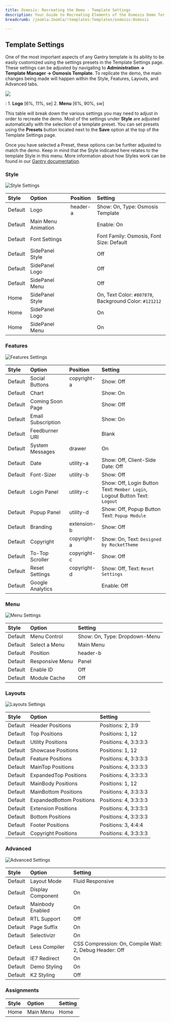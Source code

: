 ```yaml
---
title: Osmosis: Recreating the Demo - Template Settings
description: Your Guide to Recreating Elements of the Osmosis Demo for Joomla
breadcrumb: /joomla:Joomla/!templates:Templates/osmosis:Osmosis

---
```


Template Settings
-----
One of the most important aspects of any Gantry template is its ability to be easily customized using the settings presets in the Template Settings page. These settings can be adjusted by navigating to **Administration -> Template Manager -> Osmosis Template**. To replicate the demo, the main changes being made will happen within the Style, Features, Layouts, and Advanced tabs.

![][Osmosis2]

:   1. **Logo**  [6%, 11%, se]
    2. **Menu**  [6%, 90%, sw]

This table will break down the various settings you may need to adjust in order to recreate the demo. Most of the settings under **Style** are adjusted automatically with the selection of a template preset. You can set presets using the **Presets** button located next to the **Save** option at the top of the Template Settings page.

Once you have selected a Preset, these options can be further adjusted to match the demo. Keep in mind that the Style indicated here relates to the template Style in this menu. More information about how Styles work can be found in our [Gantry documentation][gantrydocs].

### Style

![Style Settings][style]

| Style       | Option              | Position    | Setting                                                |
| :---------- | :----------         | :---------- | :----------                                            |
| Default     | Logo                | header-a    | Show: On, Type: Osmosis Template                       |
| Default     | Main Menu Animation |             | Enable: On                                             |
| Default     | Font Settings       |             | Font Family: Osmosis, Font Size: Default               |
| Default     | SidePanel Style     |             | Off                                                    |
| Default     | SidePanel Logo      |             | Off                                                    |
| Default     | SidePanel Menu      |             | Off                                                    |
| Home        | SidePanel Style     |             | On, Text Color: `#807878`, Background Color: `#121212` |
| Home        | SidePanel Logo      |             | On                                                     |
| Home        | SidePanel Menu      |             | On                                                     |

### Features

![Features Settings][features]

|  Style  |       Option       |   Position  |                                  Setting                                   |
| :------ | :----------------- | :---------- | :------------------------------------------------------------------------- |
| Default | Social Buttons     | copyright-a | Show: Off                                                                  |
| Default | Chart              |             | Show: On                                                                   |
| Default | Coming Soon Page   |             | Show: Off                                                                  |
| Default | Email Subscription |             | Show: On                                                                   |
| Default | Feedburner URI     |             | Blank                                                                      |
| Default | System Messages    | drawer      | On                                                                         |
| Default | Date               | utility-a   | Show: Off, Client-Side Date: Off                                           |
| Default | Font-Sizer         | utility-b   | Show: Off                                                                  |
| Default | Login Panel        | utility-c   | Show: Off, Login Button Text: `Member Login`, Logout Button Text: `Logout` |
| Default | Popup Panel        | utility-d   | Show: Off, Popup Button Text: `Popup Module`                               |
| Default | Branding           | extension-b | Show: Off                                                                  |
| Default | Copyright          | copyright-a | Show: On, Text: `Designed by RocketTheme`                                  |
| Default | To-Top Scroller    | copyright-c | Show: Off                                                                  |
| Default | Reset Settings     | copyright-d | Show: Off, Text: `Reset Settings`                                          |
| Default | Google Analytics   |             | Enable: Off                                                                |

### Menu

![Menu Settings][menu2]

|  Style  |      Option     |            Setting            |
| :------ | :-------------- | :---------------------------- |
| Default | Menu Control    | Show: On, Type: Dropdown-Menu |
| Default | Select a Menu   | Main Menu                     |
| Default | Position        | header-b                      |
| Default | Responsive Menu | Panel                         |
| Default | Enable ID       | Off                           |
| Default | Module Cache    | Off                           |

### Layouts

![Layouts Settings][layouts]

| Style       | Option                   | Setting               |
| :---------- | :----------              | :----------           |
| Default     | Header Positions         | Positions: 2, 3:9     |
| Default     | Top Positions            | Positions: 1, 12      |
| Default     | Utility Positions        | Positions: 4, 3:3:3:3 |
| Default     | Showcase Positions       | Positions: 1, 12      |
| Default     | Feature Positions        | Positions: 4, 3:3:3:3 |
| Default     | MainTop Positions        | Positions: 4, 3:3:3:3 |
| Default     | ExpandedTop Positions    | Positions: 4, 3:3:3:3 |
| Default     | MainBody Positions       | Positions: 1, 12      |
| Default     | MainBottom Positions     | Positions: 4, 3:3:3:3 |
| Default     | ExpandedBottom Positions | Positions: 4, 3:3:3:3 |
| Default     | Extension Positions      | Positions: 4, 3:3:3:3 |
| Default     | Bottom Positions         | Positions: 4, 3:3:3:3 |
| Default     | Footer Positions         | Positions: 3, 4:4:4   |
| Default     | Copyright Positions      | Positions: 4, 3:3:3:3 |

### Advanced

![Advanced Settings][advanced]

|  Style  |       Option      |                         Setting                         |
| :------ | :---------------- | :------------------------------------------------------ |
| Default | Layout Mode       | Fluid Responsive                                        |
| Default | Display Component | On                                                      |
| Default | Mainbody Enabled  | On                                                      |
| Default | RTL Support       | Off                                                     |
| Default | Page Suffix       | On                                                      |
| Default | Selectivizr       | On                                                      |
| Default | Less Compiler     | CSS Compression: On, Compile Wait: 2, Debug Header: Off |
| Default | IE7 Redirect      | On                                                      |
| Default | Demo Styling      | On                                                      |
| Default | K2 Styling        | Off                                                     |

### Assignments

| Style |   Option  | Setting |
| :---- | :-------- | :------ |
| Home  | Main Menu | Home    |

[demo25]: assets/osmosis.jpg
[menu]: ../../start/menu.md
[Osmosis2]: assets/osmosis2.jpeg
[assignments]: assets/assignments_settings.jpeg
[style]: assets/style_settings.jpeg
[advanced]: assets/advanced_settings.jpeg
[layouts]: assets/setlayouts.jpg
[menu2]: assets/menu_settings.jpeg
[features]: assets/features_settings.jpeg
[setsocial]: assets/setsocial.jpg
[gantrydocs]: http://docs.gantry.org/gantry4/configure
